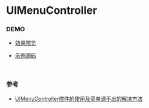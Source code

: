 # UIMenuController

### DEMO

* [效果预览](preview.png)

* [示例源码](UIMenuControllerDemo)

<br>

### 参考

* [UIMenuController控件的使用及菜单调不出的解决方法](http://blog.csdn.net/jekkihun/article/details/8020685)